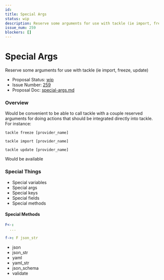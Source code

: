 ```yaml
---
id:
title: Special Args
status: wip
description: Reserve some arguments for use with tackle (ie import, freeze, update)
issue_num: 259
blockers: []
---
```

[//]: # (--start-header--DO NOT MODIFY)

# Special Args

Reserve some arguments for use with tackle (ie import, freeze, update)

- Proposal Status: [wip](README.md#status)
- Issue Number: [259](https://github.com/sudoblockio/tackle/issue/259)
- Proposal Doc: [special-args.md](https://github.com/sudoblockio/tackle/blob/main/proposals/special-args.md)

### Overview
[//]: # (--end-header--start-body--MODIFY)

Would be convenient to be able to call tackle with a couple reserved arguments for doing actions that should be integrated directly into tackle. For instance:

`tackle freeze [provider_name]`

`tackle import [provider_name]`

`tackle update [provider_name]`

Would be available


### Special Things

- Special variables
- Special args
- Special keys
- Special fields
- Special methods


#### Special Methods

```yaml
F<-:
  ...

f->: F json_str
```

- json
- json_str
- yaml
- yaml_str
- json_schema
- validate
